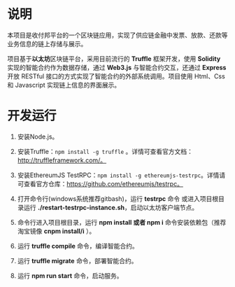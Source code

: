 # 说明

本项目是收付邦平台的一个区块链应用，实现了供应链金融中发票、放款、还款等业务信息的链上存储与展示。

项目基于**以太坊**区块链平台，采用目前流行的 **Truffle** 框架开发，使用 **Solidity** 实现的智能合约作为数据存储，通过 **Web3.js** 与智能合约交互，还通过 **Express** 开放 RESTful 接口的方式实现了智能合约的外部系统调用。项目使用 Html、Css 和 Javascript 实现链上信息的界面展示。

# 开发运行

1. 安装Node.js。

2. 安装Truffle：`npm install -g truffle` 。详情可查看官方文档：http://truffleframework.com/。

3. 安装EthereumJS TestRPC：`npm install -g ethereumjs-testrpc`。详情请可查看官方仓库：https://github.com/ethereumjs/testrpc。

4. 打开命令行(windows系统推荐gitbash)，运行 **testrpc** 命令 或进入项目根目录运行 **./restart-testrpc-instance.sh**，启动以太坊客户端节点。

5. 命令行进入项目根目录，运行 **npm install 或者 npm i** 命令安装依赖包（推荐淘宝镜像 **cnpm install/i** ）。

6. 运行 **truffle compile** 命令，编译智能合约。

7. 运行 **truffle migrate** 命令，部署智能合约。

8. 运行 **npm run start** 命令，启动服务。
